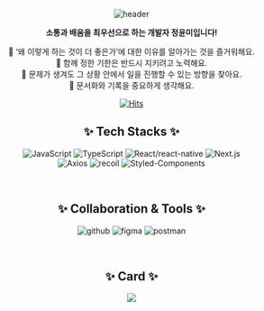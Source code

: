 <div align="center">
  
  ![header](https://capsule-render.vercel.app/api?type=waving&color=0:df6d74,100:c6a86f&height=300&section=header&text=Hello,%20I'm%20YunMi%20!&fontSize=80)

  **소통과 배움을 최우선으로 하는 개발자 정윤미입니다!** <br/>
  
  💬 ‘왜 이렇게 하는 것이 더 좋은가’에 대한 이유를 알아가는 것을 즐거워해요. <br/>
  💬 함께 정한 기한은 반드시 지키려고 노력해요. <br/>
  💬 문제가 생겨도 그 상황 안에서 일을 진행할 수 있는 방향을 찾아요. <br/>
  💬 문서화와 기록을 중요하게 생각해요. <br/>

  [![Hits](https://hits.seeyoufarm.com/api/count/incr/badge.svg?url=https%3A%2F%2Fgithub.com%2FJeongYunMi%2Fhit-counter&count_bg=%23EAA2A7&title_bg=%23555555&icon=&icon_color=%23E7E7E7&title=hits&edge_flat=false)](https://hits.seeyoufarm.com)
  <br/>
  
  ## ✨ Tech Stacks ✨
  ![JavaScript](https://img.shields.io/badge/JavaScript-F7DF1E?style=flat-square&logo=javascript&logoColor=white)
  ![TypeScript](https://img.shields.io/badge/TypeScript-3178C6?style=flat-square&logo=typescript&logoColor=white)
  ![React/react-native](https://img.shields.io/badge/React/ReactNative-61DAFB?style=flat-square&logo=react&logoColor=black)
  ![Next.js](https://img.shields.io/badge/Next.js-000000?style=flat-square&logo=nextdotjs&logoColor=white)
  <br/>
  ![Axios](https://img.shields.io/badge/Axios-5A29E4?style=flat-square&logo=Axios&logoColor=white)
  ![recoil](https://img.shields.io/badge/Recoil-FD2251?style=flat-square&logo=Recoil&logoColor=white)
  ![Styled-Components](https://img.shields.io/badge/styled--components-DB7093?logo=styledcomponents&logoColor=fff)
  <br/>
  
  <br/>

  ## ✨ Collaboration & Tools ✨
  ![github](https://img.shields.io/badge/GitHub-181717?style=flat-square&logo=GitHub&logoColor=white)
  ![figma](https://img.shields.io/badge/Figma-F24E1E?style=flat-square&logo=Figma&logoColor=white)
  ![postman](https://img.shields.io/badge/Postman-FF6C37?style=flat-square&logo=Postman&logoColor=white)


  <br/>

  ## ✨ Card ✨
  <a href="https://github.com/anuraghazra/github-readme-stats">
    <img src="https://github-readme-stats.vercel.app/api?username=JeongYunMi&show_icons=true&theme=onedark&hide_border=true&count_private=true"/>
  </a>
</div>


<!--
**JeongYunMi/JeongYunMi** is a  _special_ repository because its `README.md` (this file) appears on your GitHub profile.

Here are some ideas to get you started:

- 🔭 I’m currently working on ...
- 🌱 I’m currently learning ...
- 👯 I’m looking to collaborate on ...
- 🤔 I’m looking for help with ...
- 💬 Ask me about ...
- 📫 How to reach me: ...
- 😄 Pronouns: ...
- ⚡ Fun fact: ...
-->
